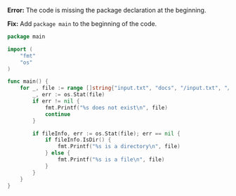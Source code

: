**Error:** The code is missing the package declaration at the beginning.

**Fix:** Add `package main` to the beginning of the code.

```go
package main

import (
	"fmt"
	"os"
)

func main() {
	for _, file := range []string{"input.txt", "docs", "/input.txt", "/docs"} {
		_, err := os.Stat(file)
		if err != nil {
			fmt.Printf("%s does not exist\n", file)
			continue
		}

		if fileInfo, err := os.Stat(file); err == nil {
			if fileInfo.IsDir() {
				fmt.Printf("%s is a directory\n", file)
			} else {
				fmt.Printf("%s is a file\n", file)
			}
		}
	}
}
```
